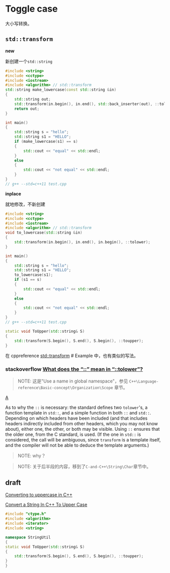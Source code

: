 # Toggle case

大小写转换。

## `std::transform`

**new**

新创建一个`std::string`

```C++
#include <string>
#include <cctype>
#include <iostream>
#include <algorithm> // std::transform
std::string make_lowercase(const std::string &in)
{
	std::string out;
	std::transform(in.begin(), in.end(), std::back_inserter(out), ::tolower);
	return out;
}

int main()
{
	std::string s = "hello";
	std::string s1 = "HELLO";
	if (make_lowercase(s1) == s)
	{
		std::cout << "equal" << std::endl;
	}
	else
	{
		std::cout << "not equal" << std::endl;
	}
}
// g++ --std=c++11 test.cpp

```

**inplace**

就地修改，不新创建

```C++
#include <string>
#include <cctype>
#include <iostream>
#include <algorithm> // std::transform
void to_lowercase(std::string &in)
{
	std::transform(in.begin(), in.end(), in.begin(), ::tolower);
}

int main()
{
	std::string s = "hello";
	std::string s1 = "HELLO";
	to_lowercase(s1);
	if (s1 == s)
	{
		std::cout << "equal" << std::endl;
	}
	else
	{
		std::cout << "not equal" << std::endl;
	}
}
// g++ --std=c++11 test.cpp

```



```C++
static void ToUpper(std::string& S)
{
	std::transform(S.begin(), S.end(), S.begin(), ::toupper);
}
```

在 cppreference [std::transform](https://en.cppreference.com/w/cpp/algorithm/transform) # Example 中，也有类似的写法。

### stackoverflow [What does the “::” mean in “::tolower”?](https://stackoverflow.com/questions/5270780/what-does-the-mean-in-tolower) 

> NOTE: 这是"Use a name in global namespace"，参见 `C++\Language-reference\Basic-concept\Organization\Scope` 章节。

[A](https://stackoverflow.com/a/5270970)

As to why the `::` is necessary: the standard defines two `tolower`'s, a function template in `std::`, and a simple function in both `::` and `std::`. Depending on which headers have been included (and that includes headers indirectly included from other headers, which you may not know about), either one, the other, or both may be visible. Using `::` ensures that the older one, from the C standard, is used. (If the one in `std::` is considered, the call will be ambiguous, since `transform` is a template itself, and the compiler will not be able to deduce the template arguments.)

> NOTE: why？

> NOTE: 关于后半段的内容，移到了`C-and-C++\String\Char`章节中。



## draft



[Converting to uppercase in C++](https://stackoverflow.com/questions/8693990/converting-to-uppercase-in-c)

[Convert a String In C++ To Upper Case](https://stackoverflow.com/questions/735204/convert-a-string-in-c-to-upper-case)

```c++
#include "ctype.h"
#include <algorithm>
#include <iterator>
#include <string>

namespace StringUtil
{
static void ToUpper(std::string& S)
{
	std::transform(S.begin(), S.end(), S.begin(), ::toupper);
}
}
```

